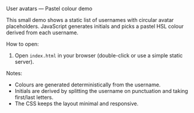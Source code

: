 User avatars — Pastel colour demo

This small demo shows a static list of usernames with circular avatar placeholders.
JavaScript generates initials and picks a pastel HSL colour derived from each username.

How to open:

1. Open `index.html` in your browser (double-click or use a simple static server).

Notes:

- Colours are generated deterministically from the username.
- Initials are derived by splitting the username on punctuation and taking first/last letters.
- The CSS keeps the layout minimal and responsive.
